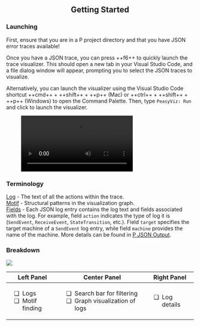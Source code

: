 <style>
	.md-typeset__table {
		width: 100%;
	}
	ul li {
		padding-left: 0.5em;
	}
	ul li::marker {
		content: attr(data-icon);
		font-size: 1em;
	}

	.md-typeset h1,
	.md-content__button {
		display: none;
	}
</style>


<div align="center">
  <h2>Getting Started</h2>
</div>

### **Launching**

First, ensure that you are in a P project directory and that you have JSON error traces available!

Once you have a JSON trace, you can press ++f6++ to quickly launch the trace visualizer. This should open a new tab in your Visual Studio Code, and a file dialog window will appear, prompting you to select the JSON traces to visualize.

Alternatively, you can launch the visualizer using the Visual Studio Code shortcut ++cmd++ + ++shift++ + ++p++ (Mac) or ++ctrl++ + ++shift++ + ++p++ (Windows) to open the Command Palette. Then, type `PeasyViz: Run` and click to launch the visualizer.

<figure class="video_container">
    <video controls="true" allowfullscreen="true" >
        <source src="../../videos/trace-visualizer/getting_started.mp4" type="video/mp4"/>
    </video>
</figure>

### **Terminology**

<u>Log</u> - The text of all the actions within the trace.<br />
<u>Motif</u> - Structural patterns in the visualization graph.<br />
<u>Fields</u> - Each JSON log entry contains the log text and fields associated with the log. For example, field `action` indicates the type of log it is (`SendEvent`, `ReceiveEvent`, `StateTransition`, etc.). Field `target` specifies the target machine of a `SendEvent` log entry, while field `machine` provides the name of the machine. More details can be found in [P JSON Output](./p_json_output.md).

### **Breakdown**
<div class="screenshots">
	<img src="../../images/trace-visualizer/trace_visualizer.png" >
</div>

<table>
	<thead class="block">
		<tr class="flex">
			<th class="flex-1">Left Panel</th>
			<th class="flex-1">Center Panel</th>
			<th class="flex-1">Right Panel</th>
		</tr>
	</thead>
	<tbody class="block">
		<tr class="flex">
			<td class="flex-1">
				<ul>
					<li data-icon="❑">Logs</li>
					<li data-icon="❑">Motif finding</li>
				</ul>
			</td>
			<td class="flex-1">
				<ul>
					<li data-icon="❑">Search bar for filtering</li>
					<li data-icon="❑">Graph visualization of logs</li>
				</ul>
			</td>
			<td class="flex-1">
				<ul>
					<li data-icon="❑">Log details</li>
				</ul>
			</td>
		</tr>
	</tbody>
</table>
